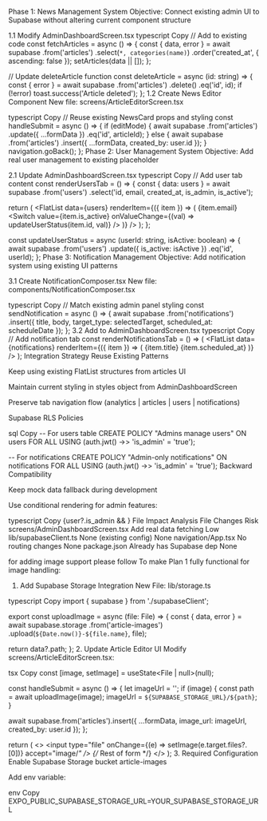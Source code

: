 Phase 1: News Management System
Objective: Connect existing admin UI to Supabase without altering current component structure

1.1 Modify AdminDashboardScreen.tsx
typescript
Copy
// Add to existing code
const fetchArticles = async () => {
  const { data, error } = await supabase
    .from('articles')
    .select(`*, categories(name)`)
    .order('created_at', { ascending: false });
  setArticles(data || []);
};

// Update deleteArticle function
const deleteArticle = async (id: string) => {
  const { error } = await supabase
    .from('articles')
    .delete()
    .eq('id', id);
  if (!error) toast.success('Article deleted');
};
1.2 Create News Editor Component
New file: screens/ArticleEditorScreen.tsx

typescript
Copy
// Reuse existing NewsCard props and styling
const handleSubmit = async () => {
  if (editMode) {
    await supabase
      .from('articles')
      .update({ ...formData })
      .eq('id', articleId);
  } else {
    await supabase
      .from('articles')
      .insert({ ...formData, created_by: user.id });
  }
  navigation.goBack();
};
Phase 2: User Management System
Objective: Add real user management to existing placeholder

2.1 Update AdminDashboardScreen.tsx
typescript
Copy
// Add user tab content
const renderUsersTab = () => {
  const { data: users } = await supabase
    .from('users')
    .select('id, email, created_at, is_admin, is_active');

  return (
    <FlatList
      data={users}
      renderItem={({ item }) => (
        <View style={existingStyles.articleItem}>
          <Text>{item.email}</Text>
          <Switch
            value={item.is_active}
            onValueChange={(val) => updateUserStatus(item.id, val)}
          />
        </View>
      )}
    />
  );
};

const updateUserStatus = async (userId: string, isActive: boolean) => {
  await supabase
    .from('users')
    .update({ is_active: isActive })
    .eq('id', userId);
};
Phase 3: Notification Management
Objective: Add notification system using existing UI patterns

3.1 Create NotificationComposer.tsx
New file: components/NotificationComposer.tsx

typescript
Copy
// Match existing admin panel styling
const sendNotification = async () => {
  await supabase
    .from('notifications')
    .insert({
      title,
      body,
      target_type: selectedTarget,
      scheduled_at: scheduleDate
    });
};
3.2 Add to AdminDashboardScreen.tsx
typescript
Copy
// Add notification tab
const renderNotificationsTab = () => (
  <View style={styles.tabContent}>
    <NotificationComposer />
    <FlatList
      data={notifications}
      renderItem={({ item }) => (
        <View style={existingStyles.articleItem}>
          <Text>{item.title}</Text>
          <Text>{item.scheduled_at}</Text>
        </View>
      )}
    />
  </View>
);
Integration Strategy
Reuse Existing Patterns

Keep using existing FlatList structures from articles UI

Maintain current styling in styles object from AdminDashboardScreen

Preserve tab navigation flow (analytics | articles | users | notifications)

Supabase RLS Policies

sql
Copy
-- For users table
CREATE POLICY "Admins manage users" ON users 
FOR ALL USING (auth.jwt() ->> 'is_admin' = 'true');

-- For notifications
CREATE POLICY "Admin-only notifications" ON notifications 
FOR ALL USING (auth.jwt() ->> 'is_admin' = 'true');
Backward Compatibility

Keep mock data fallback during development

Use conditional rendering for admin features:

typescript
Copy
{user?.is_admin && <AdminTabNavigator />}
File Impact Analysis
File	Changes	Risk
screens/AdminDashboardScreen.tsx	Add real data fetching	Low
lib/supabaseClient.ts	None (existing config)	None
navigation/App.tsx	No routing changes	None
package.json	Already has Supabase dep	None







for adding image support please follow 
To make Plan 1 fully functional for image handling:

1. Add Supabase Storage Integration
New File: lib/storage.ts

typescript
Copy
import { supabase } from './supabaseClient';

export const uploadImage = async (file: File) => {
  const { data, error } = await supabase.storage
    .from('article-images')
    .upload(`${Date.now()}-${file.name}`, file);
  
  return data?.path;
};
2. Update Article Editor UI
Modify screens/ArticleEditorScreen.tsx:

tsx
Copy
const [image, setImage] = useState<File | null>(null);

const handleSubmit = async () => {
  let imageUrl = '';
  if (image) {
    const path = await uploadImage(image);
    imageUrl = `${SUPABASE_STORAGE_URL}/${path}`;
  }

  await supabase.from('articles').insert({
    ...formData,
    image_url: imageUrl,
    created_by: user.id
  });
};

return (
  <>
    <input 
      type="file" 
      onChange={(e) => setImage(e.target.files?.[0])}
      accept="image/*"
    />
    {/* Rest of form */}
  </>
);
3. Required Configuration
Enable Supabase Storage bucket article-images

Add env variable:

env
Copy
EXPO_PUBLIC_SUPABASE_STORAGE_URL=YOUR_SUPABASE_STORAGE_URL